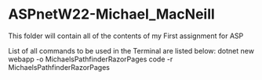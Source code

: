 # ASPnetW22-Michael_MacNeill
 
This folder will contain all of the contents of my First assignment for ASP

List of all commands to be used in the Terminal are listed below:
dotnet new webapp -o MichaelsPathfinderRazorPages 
code -r MichaelsPathfinderRazorPages

